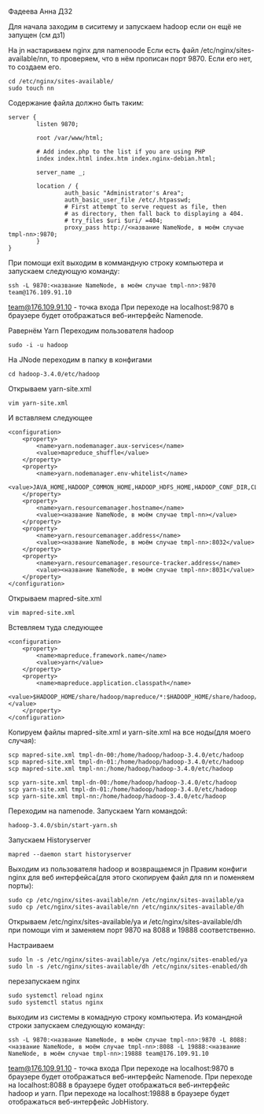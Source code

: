 Фадеева Анна ДЗ2

Для начала заходим в сиситему и запускаем hadoop если он ещё не запущен (см дз1)

На jn настариваем nginx для namenoode 
Если есть файл /etc/nginx/sites-available/nn, то проверяем, что в нём прописан порт 9870.
Если его нет, то создаем его.
```
cd /etc/nginx/sites-available/
sudo touch nn
```
Содержание файла должно быть таким:
```
server {
        listen 9870; 

        root /var/www/html;

        # Add index.php to the list if you are using PHP
        index index.html index.htm index.nginx-debian.html;

        server_name _;

        location / {
                auth_basic "Administrator's Area"; 
                auth_basic_user_file /etc/.htpasswd; 
                # First attempt to serve request as file, then
                # as directory, then fall back to displaying a 404.
                # try_files $uri $uri/ =404;
                proxy_pass http://<название NameNode, в моём случае tmpl-nn>:9870;  
        }
}
```

При помощи exit выходим в коммандную строку компьютера и запускаем следующую команду:
```
ssh -L 9870:<название NameNode, в моём случае tmpl-nn>:9870 team@176.109.91.10 
```
team@176.109.91.10 - точка входа
При переходе на localhost:9870 в браузере будет отображаться веб-интерфейс Namenode.

Равернём Yarn
Переходим пользователя hadoop
```
sudo -i -u hadoop
```
На JNode переходим в папку в конфигами
```
cd hadoop-3.4.0/etc/hadoop
```
Открываем yarn-site.xml
```
vim yarn-site.xml
```
И вставляем следующее
```
<configuration>
	<property>
		<name>yarn.nodemanager.aux-services</name>
		<value>mapreduce_shuffle</value>
	</property>
	<property>
		<name>yarn.nodemanager.env-whitelist</name>
		<value>JAVA_HOME,HADOOP_COMMON_HOME,HADOOP_HDFS_HOME,HADOOP_CONF_DIR,CLASSPATH_PREPEND_DISTCACHE,HADOOP_YARN_HOME,HADOOP_HOME,PATH,LANG,TZ,HADOOP_MAPRED_HOME</value>
	</property>
	<property>
		<name>yarn.resourcemanager.hostname</name>
		<value><название NameNode, в моём случае tmpl-nn></value>
	</property>
	<property>
		<name>yarn.resourcemanager.address</name>
		<value><название NameNode, в моём случае tmpl-nn>:8032</value>
	</property>
	<property>
		<name>yarn.resourcemanager.resource-tracker.address</name>
		<value><название NameNode, в моём случае tmpl-nn>:8031</value>
	</property>
</configuration>
```
Открываем mapred-site.xml
```
vim mapred-site.xml
```
Встевляем туда следующее
```
<configuration>
	<property>
		<name>mapreduce.framework.name</name>
		<value>yarn</value>
	</property>
	<property>
		<name>mapreduce.application.classpath</name>
		<value>$HADOOP_HOME/share/hadoop/mapreduce/*:$HADOOP_HOME/share/hadoop/mapreduce/lib/*</value>
	</property>
</configuration>
```
Копируем файлы mapred-site.xml и yarn-site.xml на все ноды(для моего случая):
```
scp mapred-site.xml tmpl-dn-00:/home/hadoop/hadoop-3.4.0/etc/hadoop
scp mapred-site.xml tmpl-dn-01:/home/hadoop/hadoop-3.4.0/etc/hadoop
scp mapred-site.xml tmpl-nn:/home/hadoop/hadoop-3.4.0/etc/hadoop

scp yarn-site.xml tmpl-dn-00:/home/hadoop/hadoop-3.4.0/etc/hadoop
scp yarn-site.xml tmpl-dn-01:/home/hadoop/hadoop-3.4.0/etc/hadoop
scp yarn-site.xml tmpl-nn:/home/hadoop/hadoop-3.4.0/etc/hadoop
```
Переходим на namenode.
Запускаем Yarn командой:
```
hadoop-3.4.0/sbin/start-yarn.sh
```
Запускаем Historyserver
```
mapred --daemon start historyserver
```
Выходим из пользователя hadoop  и возвращаемся jn
Правим конфиги nginx для веб интерфейса(для этого скопируем файл для nn и поменяем порты):
```
sudo cp /etc/nginx/sites-available/nn /etc/nginx/sites-available/ya
sudo cp /etc/nginx/sites-available/nn /etc/nginx/sites-available/dh
```
Открываем /etc/nginx/sites-available/ya и /etc/nginx/sites-available/dh при помощи vim и заменяем порт 9870 на 8088 и 19888 соответственно.

Настраиваем
```
sudo ln -s /etc/nginx/sites-available/ya /etc/nginx/sites-enabled/ya
sudo ln -s /etc/nginx/sites-available/dh /etc/nginx/sites-enabled/dh
```

перезапускаем nginx
```
sudo systemctl reload nginx
sudo systemctl status nginx
```
выходим из системы в комадную строку компьютера.
Из командной строки запускаем следующую команду:
```
ssh -L 9870:<название NameNode, в моём случае tmpl-nn>:9870 -L 8088:<название NameNode, в моём случае tmpl-nn>:8088 -L 19888:<название NameNode, в моём случае tmpl-nn>:19888 team@176.109.91.10 
```
team@176.109.91.10 - точка входа
При переходе на localhost:9870 в браузере будет отображаться веб-интерфейс Namenode.
При переходе на localhost:8088 в браузере будет отображаться веб-интерфейс hadoop и yarn.
При переходе на localhost:19888 в браузере будет отображаться веб-интерфейс JobHistory.
